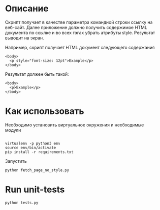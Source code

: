 # Описание
Скрипт получает в качестве параметра командной строки ссылку на веб-сайт.
Далее приложение должно получить содержимое HTML документа по ссылке и во всех тэгах убрать атрибуты style.
Результат выводит на экран.

Например, скрипт получает HTML документ следующего содержания
```
<body>
  <p style="font-size: 12pt">Example</p>
</body>
```

Результат должен быть такой:
```
<body>
  <p>Example</p>
</body>
```

# Как использовать
Необходимо установить виртуальное окружения и необходимые модули

``` #!bash

virtualenv -p python3 env
source env/bin/activate
pip install -r requirements.txt
```

Запустить
``` #!bash
python fetch_page_no_style.py
```

# Run unit-tests
``` #!bash
python tests.py

```